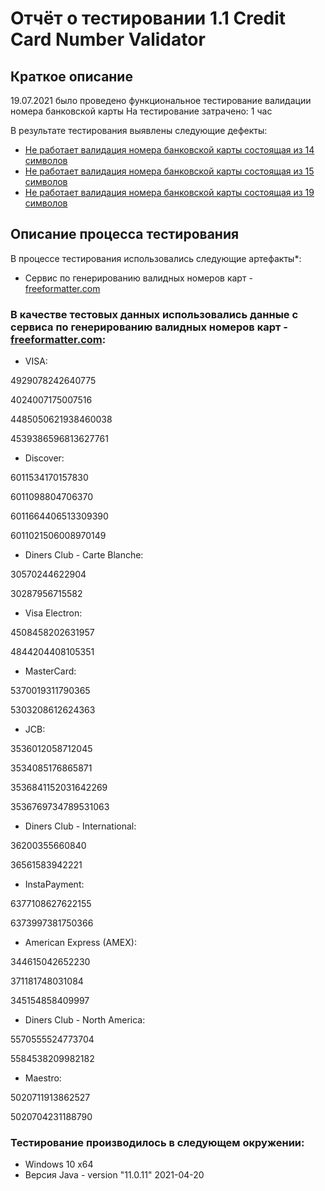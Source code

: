 # Отчёт о тестировании 1.1 Credit Card Number Validator

## Краткое описание

19.07.2021 было проведено функциональное тестирование валидации номера банковской карты 
На тестирование затрачено: 1 час

В результате тестирования выявлены следующие дефекты:
* [Не работает валидация номера банковской карты состоящая из 14 символов](https://github.com/lizadegt/JAVA-1.1-Credit-Card-Number-Validator/issues/1#issue-947765712)
* [Не работает валидация номера банковской карты состоящая из 15 символов](https://github.com/lizadegt/JAVA-1.1-Credit-Card-Number-Validator/issues/2#issue-947767569)
* [Не работает валидация номера банковской карты состоящая из 19 символов](https://github.com/lizadegt/JAVA-1.1-Credit-Card-Number-Validator/issues/3#issue-947769354)

## Описание процесса тестирования

В процессе тестирования использовались следующие артефакты*:
* Сервис по генерированию валидных номеров карт - [freeformatter.com](https://www.freeformatter.com/)


### В качестве тестовых данных использовались данные с сервиса по генерированию валидных номеров карт - [freeformatter.com](https://www.freeformatter.com/):

* VISA:

4929078242640775

4024007175007516

4485050621938460038 

4539386596813627761

* Discover:

6011534170157830

6011098804706370

6011664406513309390 

6011021506008970149

* Diners Club - Carte Blanche:

30570244622904 

30287956715582

* Visa Electron:

4508458202631957

4844204408105351

* MasterCard:
 
5370019311790365

5303208612624363

* JCB:

3536012058712045

3534085176865871

3536841152031642269 

3536769734789531063

* Diners Club - International:

36200355660840 

36561583942221


* InstaPayment:

6377108627622155

6373997381750366

* American Express (AMEX):

344615042652230

371181748031084

345154858409997

* Diners Club - North America:

5570555524773704

5584538209982182

* Maestro:

5020711913862527

5020704231188790

### Тестирование производилось в следующем окружении:
* Windows 10 x64
* Версия Java - version "11.0.11" 2021-04-20

